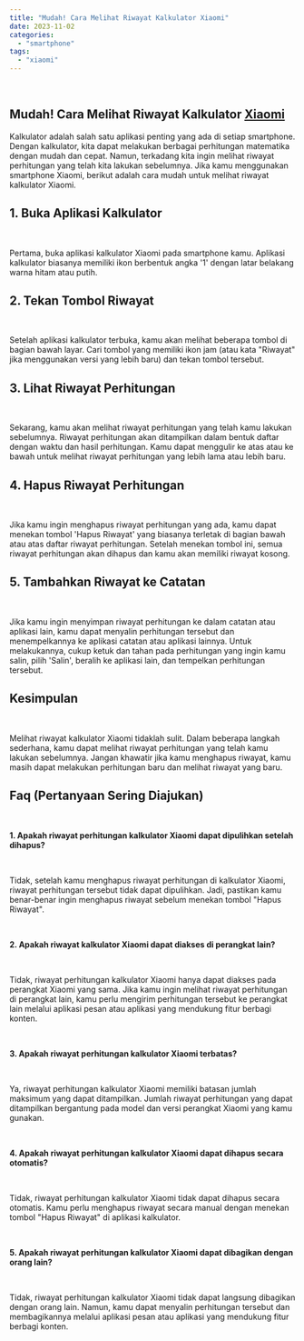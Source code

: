 ```yaml
---
title: "Mudah! Cara Melihat Riwayat Kalkulator Xiaomi"
date: 2023-11-02
categories: 
  - "smartphone"
tags: 
  - "xiaomi"
---
```


 

## Mudah! Cara Melihat Riwayat Kalkulator [Xiaomi](https://ajiekusumadhany.com/gadget/smartphone/xiaomi/)

Kalkulator adalah salah satu aplikasi penting yang ada di setiap smartphone. Dengan kalkulator, kita dapat melakukan berbagai perhitungan matematika dengan mudah dan cepat. Namun, terkadang kita ingin melihat riwayat perhitungan yang telah kita lakukan sebelumnya. Jika kamu menggunakan smartphone Xiaomi, berikut adalah cara mudah untuk melihat riwayat kalkulator Xiaomi.

## 1\. Buka Aplikasi Kalkulator

 

Pertama, buka aplikasi kalkulator Xiaomi pada smartphone kamu. Aplikasi kalkulator biasanya memiliki ikon berbentuk angka '1' dengan latar belakang warna hitam atau putih.

## 2\. Tekan Tombol Riwayat

 

Setelah aplikasi kalkulator terbuka, kamu akan melihat beberapa tombol di bagian bawah layar. Cari tombol yang memiliki ikon jam (atau kata "Riwayat" jika menggunakan versi yang lebih baru) dan tekan tombol tersebut.

## 3\. Lihat Riwayat Perhitungan

 

Sekarang, kamu akan melihat riwayat perhitungan yang telah kamu lakukan sebelumnya. Riwayat perhitungan akan ditampilkan dalam bentuk daftar dengan waktu dan hasil perhitungan. Kamu dapat menggulir ke atas atau ke bawah untuk melihat riwayat perhitungan yang lebih lama atau lebih baru.

## 4\. Hapus Riwayat Perhitungan

 

Jika kamu ingin menghapus riwayat perhitungan yang ada, kamu dapat menekan tombol 'Hapus Riwayat' yang biasanya terletak di bagian bawah atau atas daftar riwayat perhitungan. Setelah menekan tombol ini, semua riwayat perhitungan akan dihapus dan kamu akan memiliki riwayat kosong.

## 5\. Tambahkan Riwayat ke Catatan

 

Jika kamu ingin menyimpan riwayat perhitungan ke dalam catatan atau aplikasi lain, kamu dapat menyalin perhitungan tersebut dan menempelkannya ke aplikasi catatan atau aplikasi lainnya. Untuk melakukannya, cukup ketuk dan tahan pada perhitungan yang ingin kamu salin, pilih 'Salin', beralih ke aplikasi lain, dan tempelkan perhitungan tersebut.

## Kesimpulan

 

Melihat riwayat kalkulator Xiaomi tidaklah sulit. Dalam beberapa langkah sederhana, kamu dapat melihat riwayat perhitungan yang telah kamu lakukan sebelumnya. Jangan khawatir jika kamu menghapus riwayat, kamu masih dapat melakukan perhitungan baru dan melihat riwayat yang baru.

## Faq (Pertanyaan Sering Diajukan)

 

**1\. Apakah riwayat perhitungan kalkulator Xiaomi dapat dipulihkan setelah dihapus?**

 

Tidak, setelah kamu menghapus riwayat perhitungan di kalkulator Xiaomi, riwayat perhitungan tersebut tidak dapat dipulihkan. Jadi, pastikan kamu benar-benar ingin menghapus riwayat sebelum menekan tombol "Hapus Riwayat".

 

**2\. Apakah riwayat kalkulator Xiaomi dapat diakses di perangkat lain?**

 

Tidak, riwayat perhitungan kalkulator Xiaomi hanya dapat diakses pada perangkat Xiaomi yang sama. Jika kamu ingin melihat riwayat perhitungan di perangkat lain, kamu perlu mengirim perhitungan tersebut ke perangkat lain melalui aplikasi pesan atau aplikasi yang mendukung fitur berbagi konten.

 

**3\. Apakah riwayat perhitungan kalkulator Xiaomi terbatas?**

 

Ya, riwayat perhitungan kalkulator Xiaomi memiliki batasan jumlah maksimum yang dapat ditampilkan. Jumlah riwayat perhitungan yang dapat ditampilkan bergantung pada model dan versi perangkat Xiaomi yang kamu gunakan.

 

**4\. Apakah riwayat perhitungan kalkulator Xiaomi dapat dihapus secara otomatis?**

 

Tidak, riwayat perhitungan kalkulator Xiaomi tidak dapat dihapus secara otomatis. Kamu perlu menghapus riwayat secara manual dengan menekan tombol "Hapus Riwayat" di aplikasi kalkulator.

 

**5\. Apakah riwayat perhitungan kalkulator Xiaomi dapat dibagikan dengan orang lain?**

 

Tidak, riwayat perhitungan kalkulator Xiaomi tidak dapat langsung dibagikan dengan orang lain. Namun, kamu dapat menyalin perhitungan tersebut dan membagikannya melalui aplikasi pesan atau aplikasi yang mendukung fitur berbagi konten.
